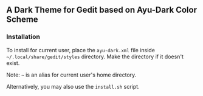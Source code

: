 ## A Dark Theme for Gedit based on Ayu-Dark Color Scheme

### Installation

To install for current user, place the `ayu-dark.xml` file inside `~/.local/share/gedit/styles` directory. Make the directory if it doesn't exist.

Note: `~` is an alias for current user's home directory.

Alternatively, you may also use the `install.sh` script.